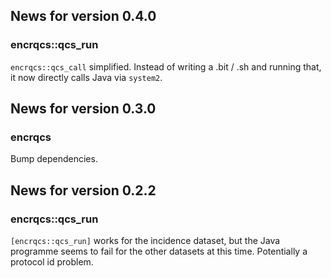 <!-- generated by R package codedoc; do not modify! -->

## News for version 0.4.0

### encrqcs::qcs_run

`encrqcs::qcs_call` simplified. Instead of writing a .bit / .sh and
running that, it now directly calls Java via `system2`.


## News for version 0.3.0

### encrqcs

Bump dependencies.


## News for version 0.2.2

### encrqcs::qcs_run

`[encrqcs::qcs_run]` works for the incidence dataset, but the Java
programme seems to fail for the other datasets at this time.
Potentially a protocol id problem.


